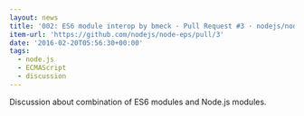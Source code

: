 ```yaml
---
layout: news
title: '002: ES6 module interop by bmeck · Pull Request #3 · nodejs/node-eps'
item-url: 'https://github.com/nodejs/node-eps/pull/3'
date: '2016-02-20T05:56:30+00:00'
tags:
  - node.js
  - ECMAScript
  - discussion
---
```

Discussion about combination of ES6 modules and Node.js modules.

